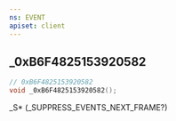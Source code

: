 ```yaml
---
ns: EVENT
apiset: client
---
```

## _0xB6F4825153920582

```c
// 0xB6F4825153920582
void _0xB6F4825153920582();
```

_S* (_SUPPRESS_EVENTS_NEXT_FRAME?)




